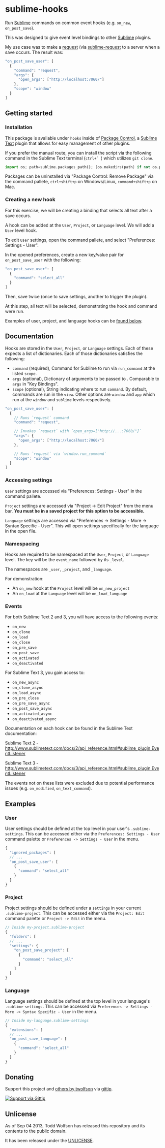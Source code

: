 # sublime-hooks

Run [Sublime][subl] commands on common event hooks (e.g. `on_new`, `on_post_save`).

[subl]: http://www.sublimetext.com/

This was designed to give event level bindings to other [Sublime][subl] plugins.

My use case was to make a [request][] (via [sublime-request][request] to a server when a save occurs. The result was:

```js
"on_post_save_user": [
  {
    "command": "request",
    "args": {
      "open_args": ["http://localhost:7060/"]
    },
    "scope": "window"
  }
]
```

[request]: http://github.com/twolfson/sublime-request

## Getting started
### Installation
This package is available under `hooks` inside of [Package Control][pkg-control], a [Sublime Text][subl] plugin that allows for easy management of other plugins.

[pkg-control]: http://wbond.net/sublime_packages/package_control

If you prefer the manual route, you can install the script via the following command in the Sublime Text terminal (``ctrl+` ``) which utilizes `git clone`.

```python
import os; path=sublime.packages_path(); (os.makedirs(path) if not os.path.exists(path) else None); window.run_command('exec', {'cmd': ['git', 'clone', 'https://github.com/twolfson/sublime-hooks', 'hooks'], 'working_dir': path})
```

Packages can be uninstalled via "Package Control: Remove Package" via the command pallete, `ctrl+shift+p` on Windows/Linux, `command+shift+p` on Mac.

### Creating a new hook
For this exercise, we will be creating a binding that selects all text after a save occurs.

A hook can be added at the `User`, `Project`, or `Language` level. We will add a `User` level hook.

To edit `User` settings, open the command pallete, and select "Preferences: Settings - User".

In the opened preferences, create a new key/value pair for `on_post_save_user` with the following:

```js
"on_post_save_user": [
  {
    "command": "select_all"
  }
]
```

Then, save twice (once to save settings, another to trigger the plugin).

At this step, all text will be selected, demonstrating the hook and command were run.

Examples of user, project, and language hooks can be [found below][examples].

[examples]: #examples

## Documentation
Hooks are stored in the `User`, `Project`, or `Language` settings. Each of these expects a list of dictionaries. Each of those dictionaries satisfies the following:

- `command` (required), Command for Sublime to run via `run_command` at the listed `scope`.
- `args` (optional), Dictionary of arguments to be passed to . Comparable to `args` in "Key Bindings".
- `scope` (optional), String indicating where to run `command`. By default, commands are run in the `view`. Other options are `window` and `app` which run at the `window` and `sublime` levels respectively.

```js
"on_post_save_user": [
  {
    // Runs `request` command
    "command": "request",

    // Invokes `request` with `open_args=["http://...:7060/"]`
    "args": {
      "open_args": ["http://localhost:7060/"]
    },

    // Runs `request` via `window.run_command`
    "scope": "window"
  }
]
```

### Accessing settings
`User` settings are accessed via "Preferences: Settings - User" in the command pallete.

`Project` settings are accessed via "Project -> Edit Project" from the menu bar. **You must be in a saved project for this option to be accessible.**

`Language` settings are accessed via "Preferences -> Settings - More -> Syntax Specific - User". This will open settings specifically for the language in the open file.

### Namespacing
Hooks are required to be namespaced at the `User`, `Project`, or `Language` level. The key will be the `event_name` followed by its `_level`.

The namespaces are `_user`, `_project`, and `_language`.

For demonstration:

- An `on_new` hook at the `Project` level will be `on_new_project`
- An `on_load` at the `Language` level will be `on_load_language`

### Events
For both Sublime Text 2 and 3, you will have access to the following events:

- `on_new`
- `on_clone`
- `on_load`
- `on_close`
- `on_pre_save`
- `on_post_save`
- `on_activated`
- `on_deactivated`

For Sublime Text 3, you gain access to:

- `on_new_async`
- `on_clone_async`
- `on_load_async`
- `on_pre_close`
- `on_pre_save_async`
- `on_post_save_async`
- `on_activated_async`
- `on_deactivated_async`

Documentation on each hook can be found in the Sublime Text documentation:

Sublime Text 2 - http://www.sublimetext.com/docs/2/api_reference.html#sublime_plugin.EventListener

Sublime Text 3 - http://www.sublimetext.com/docs/3/api_reference.html#sublime_plugin.EventListener

The events not on these lists were excluded due to potential performance issues (e.g. `on_modified`, `on_text_command`).

## Examples
### User
User settings should be defined at the top level in your user's `.sublime-settings`. This can be accessed either via the `Preferences: Settings - User` command palette or `Preferences -> Settings - User` in the menu.

```js
{
  "ignored_packages": [
  // ...
  "on_post_save_user": [
    {
      "command": "select_all"
    }
  ]
}
```

### Project
Project settings should be defined under a `settings` in your current `.sublime-project`. This can be accessed either via the `Project: Edit` command palette or `Project -> Edit` in the menu.

```js
// Inside my-project.sublime-project
{
  "folders": [
  // ...
  "settings": {
    "on_post_save_project": [
      {
        "command": "select_all"
      }
    ]
  }
}
```

### Language
Language settings should be defined at the top level in your language's `.sublime-settings`. This can be accessed via `Preferences -> Settings - More -> Syntax Specific - User` in the menu.

```js
// Inside my-language.sublime-settings
{
  "extensions": [
  // ...
  "on_post_save_language": [
    {
      "command": "select_all"
    }
  ]
}
```

## Donating
Support this project and [others by twolfson][gittip] via [gittip][].

[![Support via Gittip][gittip-badge]][gittip]

[gittip-badge]: https://rawgithub.com/twolfson/gittip-badge/master/dist/gittip.png
[gittip]: https://www.gittip.com/twolfson/

## Unlicense
As of Sep 04 2013, Todd Wolfson has released this repository and its contents to the public domain.

It has been released under the [UNLICENSE][].

[UNLICENSE]: UNLICENSE
